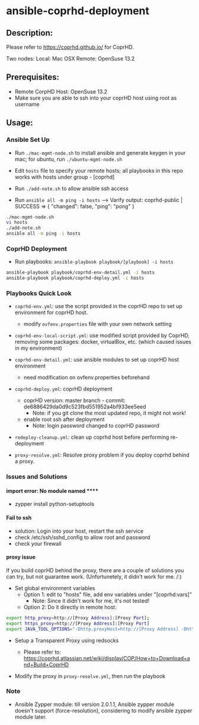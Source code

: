 # ansible-coprhd-deployment

## Description: 
  Please refer to https://coprhd.github.io/ for CoprHD.

  Two nodes:
    Local: Mac OSX
    Remote: OpenSuse 13.2 

## Prerequisites:
 - Remote CorpHD Host: OpenSuse 13.2
 - Make sure you are able to ssh into your coprHD host using root as username
 
## Usage:

### Ansible Set Up
  + Run `./mac-mgmt-node.sh` to install ansible and generate keygen in your mac; for ubuntu, run `./ubuntu-mgmt-node.sh `
  
  + Edit `hosts` file to specify your remote hosts; all playbooks in this repo works with hosts under group - [coprhd]
  
  + Run `./add-note.sh` to allow ansible ssh access
  
  + Run `ansible all -m ping -i hosts`
   --> Varify output:
	coprhd-public | SUCCESS => {
    	"changed": false,
    	"ping": "pong"
	}

```bash
./mac-mgmt-node.sh 
vi hosts 
./add-note.sh
ansible all -m ping -i hosts 
```

### CoprHD Deployment

+ Run playbooks: `ansible-playbook playbook/[playbook] -i hosts`

```bash
ansible-playbook playbook/coprhd-env-detail.yml -i hosts
ansible-playbook playbook/coprhd-deploy.yml -i hosts
```

### Playbooks Quick Look
  + `coprhd-env.yml`: use the script provided in the coprHD repo to set up environment for coprHD host.
    * modify `ovfenv.properties` file with your own network setting
  
  + `coprhd-env-local-script.yml`: use modified script provided by CoprHD, removing some packages: docker, virtualBox, etc. (which caused issues in my environment)
   
  + `coprhd-env-detail.yml`: use ansible modules to set up coprHD host environment
    * need modification on ovfenv.properties beforehand
    
  + `coprhd-deploy.yml`: coprHD deployment
    - coprHD version: master branch - commit: de6886429da0d9c523fbd551952a4bf933ee5eed
      + Note: if you git clone the most updated repo, it might not work!
    - enable root ssh after deployment
      + Note: login password changed to coprHD password
      
  + `redeploy-cleanup.yml`: clean up coprhd host before performing re-deployment

  + `proxy-resolve.yml`: Resolve proxy problem if you deploy coprhd behind a proxy.

### Issues and Solutions 

#### import error: No module named ****
+ zypper install python-setuptools

#### Fail to ssh
+ solution: Login into your host, restart the ssh service
+ check /etc/ssh/sshd_config to allow root and password
+ check your firewall

#### proxy issue

If you build coprHD behind the proxy, there are a couple of solutions you can try, but not guarantee work. (Unfortunetely, it didn't work for me. /:)

+ Set global environment variables
  * Option 1: edit to "hosts" file, add env variables under "[coprhd:vars]"
    - Note: Since it didn't work for me, it's not tested!
  * Option 2: Do it directly in remote host:
  
```bash 
export http_proxy=http://[Proxy Address]:[Proxy Port];
export https_proxy=http://[Proxy Address]:[Proxy Port]
export JAVA_TOOL_OPTIONS="-Dhttp.proxyHost=http://[Proxy Address] -Dhttp.proxyPort=[Proxy Port] -Dhttps.proxyHost=http://[Proxy Address] -Dhttps.proxyPort=[Proxy Port]”
```

+ Setup a Transparent Proxy using redsocks
    - Please refer to: https://coprhd.atlassian.net/wiki/display/COP/How+to+Download+and+Build+CoprHD

+ Modify the proxy in `proxy-resolve.yml`, then run the playbook
    
### Note 
  + Ansible Zypper module: till version 2.0.1.1, Ansible zypper module doesn't support (force-resolution), considering to modify ansible zypper module later.

 
